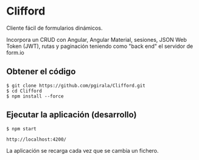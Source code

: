 # Clifford

Cliente fácil de formularios dinámicos.

Incorpora un CRUD con Angular, Angular Material, sesiones, JSON Web Token (JWT), rutas y paginación teniendo como "back end" el servidor de form.io

## Obtener el código

```
$ git clone https://github.com/pgirala/Clifford.git
$ cd Clifford
$ npm install --force
```

## Ejecutar la aplicación (desarrollo)

```
$ npm start
```

`http://localhost:4200/`

La aplicación se recarga cada vez que se cambia un fichero.
